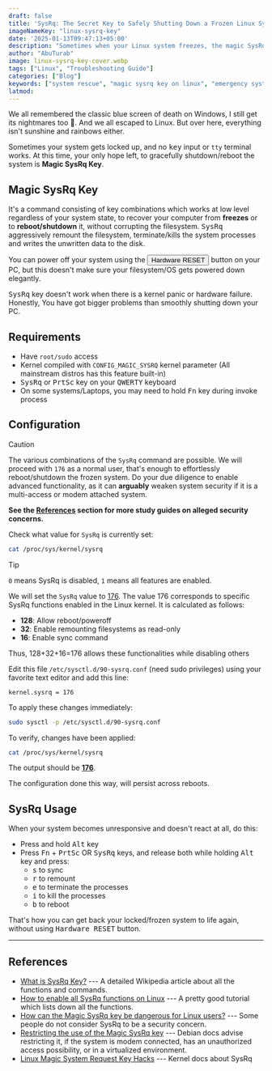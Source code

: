 ```yaml
---
draft: false
title: 'SysRq: The Secret Key to Safely Shutting Down a Frozen Linux System'
imageNameKey: "linux-sysrq-key"
date: '2025-01-13T09:47:13+05:00'
description: "Sometimes when your Linux system freezes, the magic SysRq key is your only hope for rescue."
author: "AbuTurab"
image: linux-sysrq-key-cover.webp
tags: ["Linux", "Troubleshooting Guide"]
categories: ["Blog"]
keywords: ["system rescue", "magic sysrq key on linux", "emergency system rescue", "how to rescue/shutdown frozen linux system", "what to do when my linux system freezes", "troubleshooting a frozen system"]
latmod:
---
```


We all remembered the classic blue screen of death on Windows, I still get its nightmares too 🥲. And we all escaped to Linux. But over here, everything isn't sunshine and rainbows either.

Sometimes your system gets locked up, and no <kbd>key</kbd> input or `tty` terminal works. At this time, your only hope left, to gracefully shutdown/reboot the system is **Magic SysRq Key**.

## Magic SysRq Key

It's a command consisting of key combinations which works at low level regardless of your system state, to recover your computer from **freezes** or to **reboot/shutdown** it, without corrupting the filesystem. <kbd>SysRq</kbd> aggressively remount the filesystem, terminate/kills the system processes and writes the unwritten data to the disk.

You can power off your system using the <button>Hardware RESET</button> button on your PC, but this doesn't make sure your filesystem/OS gets powered down elegantly.

<kbd>SysRq</kbd> key doesn't work when there is a kernel panic or hardware failure. Honestly, You have got bigger problems than smoothly shutting down your PC.

## Requirements

- Have `root/sudo` access
- Kernel compiled with `CONFIG_MAGIC_SYSRQ` kernel parameter (All mainstream distros has this feature built-in)
- <kbd>SysRq</kbd> or <kbd>PrtSc</kbd> key on your <kbd>QWERTY</kbd> keyboard
- On some systems/Laptops, you may need to hold <kbd>Fn</kbd> key during invoke process

## Configuration

> [!caution]
> The various combinations of the `SysRq` command are possible. We will proceed with `176` as a normal user, that's enough to effortlessly reboot/shutdown the frozen system. Do your due diligence to enable advanced functionality, as it can **arguably** weaken system security if it is a multi-access or modem attached system.
> 
> **See the [References](#references) section for more study guides on alleged security concerns.**

Check what value for `SysRq` is currently set:

```bash
cat /proc/sys/kernel/sysrq
```

> [!TIP]
> `0` means SysRq is disabled, `1` means all features are enabled.

We will set the `SysRq` value to <u>176</u>. The value 176 corresponds to specific SysRq functions enabled in the Linux kernel. It is calculated as follows:
-  **128**: Allow reboot/poweroff
- **32**: Enable remounting filesystems as read-only
- **16**: Enable sync command

Thus, 128+32+16=176 allows these functionalities while disabling others

Edit this file `/etc/sysctl.d/90-sysrq.conf` (need sudo privileges) using your favorite text editor and add this line:

```text
kernel.sysrq = 176
```

To apply these changes immediately:

```bash
sudo sysctl -p /etc/sysctl.d/90-sysrq.conf
```

To verify, changes have been applied:

```bash
cat /proc/sys/kernel/sysrq
```

The output should be <u>**176**</u>.

The configuration done this way, will persist across reboots.


## SysRq Usage

When your system becomes unresponsive and doesn't react at all, do this:

- Press and hold <kbd>Alt</kbd> key
- Press <kbd>Fn</kbd> + <kbd>PrtSc</kbd> OR <kbd>SysRq</kbd> keys, and release both while holding <kbd>Alt</kbd> key and press:
  - <kbd>s</kbd> to sync
  - <kbd>r</kbd> to remount
  - <kbd>e</kbd> to terminate the processes
  - <kbd>i</kbd> to kill the processes
  - <kbd>b</kbd> to reboot

That's how you can get back your locked/frozen system to life again, without using <kbd>Hardware RESET</kbd> button.

---

## References

- [What is SysRq Key?](https://en.wikipedia.org/wiki/Magic_SysRq_key) --- A detailed Wikipedia article about all the functions and commands.
- [How to enable all SysRq functions on Linux](https://linuxconfig.org/how-to-enable-all-sysrq-functions-on-linux) --- A pretty good tutorial which lists down all the functions.
- [How can the Magic SysRq key be dangerous for Linux users?](https://security.stackexchange.com/questions/138658/how-can-the-magic-sysrq-key-be-dangerous-for-linux-users) --- Some people do not consider SysRq to be a security concern.
- [Restricting the use of the Magic SysRq key](https://www.debian.org/doc/manuals/securing-debian-manual/restrict-sysrq.it.html) --- Debian docs advise restricting it, if the system is modem connected, has an unauthorized access possibility, or in a virtualized environment.
- [Linux Magic System Request Key Hacks](https://www.kernel.org/doc/html/latest/admin-guide/sysrq.html) --- Kernel docs about SysRq
